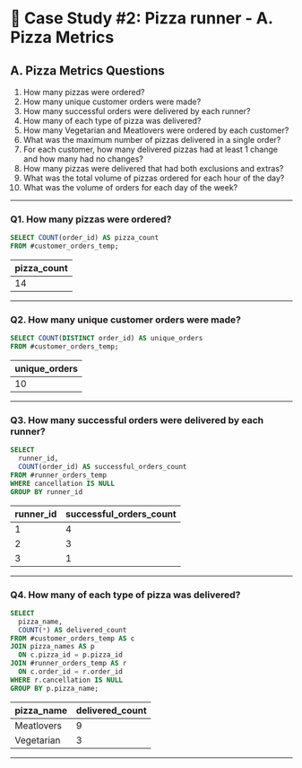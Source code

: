 # :pizza: Case Study #2: Pizza runner - A. Pizza Metrics

## A. Pizza Metrics Questions

1. How many pizzas were ordered?
2. How many unique customer orders were made?
3. How many successful orders were delivered by each runner?
4. How many of each type of pizza was delivered?
5. How many Vegetarian and Meatlovers were ordered by each customer?
6. What was the maximum number of pizzas delivered in a single order?
7. For each customer, how many delivered pizzas had at least 1 change and how many had no changes?
8. How many pizzas were delivered that had both exclusions and extras?
9. What was the total volume of pizzas ordered for each hour of the day?
10. What was the volume of orders for each day of the week?

***

### Q1. How many pizzas were ordered?

````sql
SELECT COUNT(order_id) AS pizza_count
FROM #customer_orders_temp;
````

| pizza_count |
| ----------- |
| 14          |

***

### Q2. How many unique customer orders were made?

````sql
SELECT COUNT(DISTINCT order_id) AS unique_orders
FROM #customer_orders_temp;
````

| unique_orders |
| ------------- | 
| 10            |

***

### Q3. How many successful orders were delivered by each runner?

````sql
SELECT 
  runner_id,
  COUNT(order_id) AS successful_orders_count
FROM #runner_orders_temp
WHERE cancellation IS NULL
GROUP BY runner_id
````

| runner_id | successful_orders_count  |
| --------- | ------------------------ |
| 1         | 4                        |
| 2         | 3                        |
| 3         | 1                        |

***

### Q4. How many of each type of pizza was delivered?

````sql
SELECT 
  pizza_name,
  COUNT(*) AS delivered_count
FROM #customer_orders_temp AS c
JOIN pizza_names AS p 
  ON c.pizza_id = p.pizza_id
JOIN #runner_orders_temp AS r 
  ON c.order_id = r.order_id
WHERE r.cancellation IS NULL
GROUP BY p.pizza_name;
````

| pizza_name | delivered_count |
| ---------- | --------------- |
| Meatlovers | 9               |
| Vegetarian | 3               |

***
